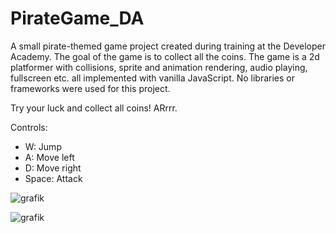 # PirateGame_DA

A small pirate-themed game project created during training at the Developer Academy. The goal of the game is to collect all the coins.
The game is a 2d platformer with collisions, sprite and animation rendering, audio playing, fullscreen etc. all implemented with vanilla JavaScript.
No libraries or frameworks were used for this project.

Try your luck and collect all coins! ARrrr.

Controls:
- W: Jump
- A: Move left
- D: Move right
- Space: Attack


![grafik](https://user-images.githubusercontent.com/71259454/218500438-db272c7f-d756-4a06-b9dc-bdb67640e76c.png)

![grafik](https://user-images.githubusercontent.com/71259454/218500619-f0727082-fde8-4f69-91d5-90b7158e3642.png)
